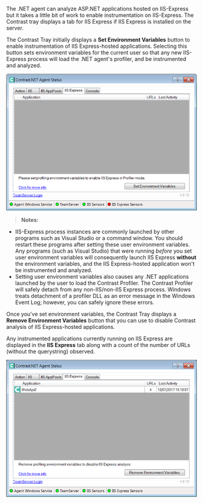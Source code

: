 <!--
title: "Using Contrast With IIS Express"
description: "Guide to using IIS Express"
tags: "installation tray configuration IIS express agent .Net"
-->

The .NET agent can analyze ASP.NET applications hosted on IIS-Express but it takes a little bit of work to enable instrumentation on IIS-Express. The Contrast tray displays a tab for IIS Express if IIS Express is installed on the server. 

The Contrast Tray initially displays a **Set Environment Variables** button to enable instrumentation of IIS Express-hosted applications. Selecting this button sets environment variables for the current user so that any new IIS-Express process will load the .NET agent's profiler, and be instrumented and analyzed. 

<a href="assets/images/IIS-Express.png" rel="lightbox" title="Healthy Agent"><img class="thumbnail" src="assets/images/IIS-Express.png"/></a>

> **Notes:** 
 * IIS-Express process instances are commonly launched by other programs such as Visual Studio or a command window. You should restart these programs after setting these user environment variables. Any programs (such as Visual Studio) that were running *before* you set user environment variables will consequently launch IIS Express **without** the environment variables, and the IIS Express-hosted application won't be instrumented and analyzed. 
 * Setting user environment variables also causes any .NET applications launched by the user to load the Contrast Profiler. The Contrast Profiler will safely detach from any non-IIS/non-IIS Express process. Windows treats detachment of a profiler DLL as an error message in the Windows Event Log; however, you can safely ignore these errors.

Once you've set environment variables, the Contrast Tray displays a **Remove Environment Variables** button that you can use to disable Contrast analysis of IIS Express-hosted applications. 

Any instrumented applications currently running on IIS Express are displayed in the **IIS Express** tab along with a count of the number of URLs (without the querystring) observed.

<a href="assets/images/IIS-Express-App.png" rel="lightbox" title="Healthy Agent"><img class="thumbnail" src="assets/images/IIS-Express-App.png"/></a>

